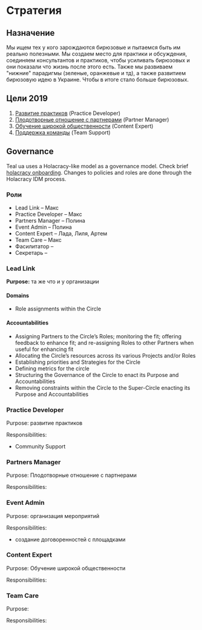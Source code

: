# Стратегия

## Назначение

Мы ищем тех у кого зарождаются бирюзовые и пытаемся быть им реально полезными. Мы создаем место для практики и обсуждения, соединяем консультантов и практиков, чтобы усиливать бирюзовых и они показали что жизнь после этого есть. Также мы развиваем "нижние" парадигмы \(зеленые, оранжевые и тд\), а также развитием бирюзовую идею в Украине. Чтобы в итоге стало больше бирюзовых.

## Цели 2019

1. [Развитие практиков](razvitie-praktikov.md) \(Practice Developer\)
2. [Плодотворные отношение с партнерами](plodotvornye-otnoshenie-s-partnerami.md) \(Partner Manager\)
3. [Обучение широкой общественности](obuchenie-shirokoi-obshestvennosti.md) \(Content Expert\)
4. [Поддержка команды](podderzhka-komandy.md) \(Team Support\)

## Governance

Teal ua uses a Holacracy-like model as a governance model. Check brief [holacracy onboarding](https://wiki.dgov.foundation/org/roles/holacracy). Changes to policies and roles are done through the Holacracy IDM process. 

### Роли

* Lead Link – Макс
* Practice Developer – Макс
* Partners Manager – Полина
* Event Admin – Полина
* Content Expert – Лада, Лиля, Артем
* Team Care – Макс
* Фасилитатор – 
* Секретарь –

### Lead Link

**Purpose:** та же что и у организации

#### Domains

* Role assignments within the Circle

#### Accountabilities

* Assigning Partners to the Circle’s Roles; monitoring the fit; offering feedback to enhance fit; and re-assigning Roles to other Partners when useful for enhancing fit
* Allocating the Circle’s resources across its various Projects and/or Roles
* Establishing priorities and Strategies for the Circle
* Defining metrics for the circle
* Structuring the Governance of the Circle to enact its Purpose and Accountabilities
* Removing constraints within the Circle to the Super-Circle enacting its Purpose and Accountabilities

### Practice Developer

Purpose: развитие практиков

Responsibilities:

* Community Support

### Partners Manager

Purpose: Плодотворные отношение с партнерами

Responsibilities:

### Event Admin

Purpose: организация мероприятий

Responsibilities:

* создание договоренностей с площадками

### Content Expert

Purpose: Обучение широкой общественности

Responsibilities:

### Team Care

Purpose:

Responsibilities:


